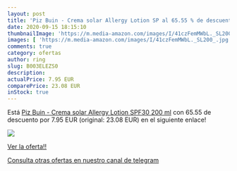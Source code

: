 ```yaml
---
layout: post
title: 'Piz Buin - Crema solar Allergy Lotion SP al 65.55 % de descuento'
date: 2020-09-15 18:15:10
thumbnailImage: 'https://m.media-amazon.com/images/I/41czFemMWbL._SL200_.jpg'
images: [ 'https://m.media-amazon.com/images/I/41czFemMWbL._SL200_.jpg' ]
comments: true
category: ofertas
author: ring
slug: B003ELEZS0
description:
actualPrice: 7.95 EUR
comparePrice: 23.08 EUR
inStock: true
---
```


Está [Piz Buin - Crema solar Allergy Lotion SPF30  200 ml](https://www.amazon.com/dp/B003ELEZS0/?tag=redken08-20) con 65.55 de descuento por 7.95 EUR (original: 23.08 EUR) en el siguiente enlace!

[![](https://m.media-amazon.com/images/I/41czFemMWbL._SL200_.jpg)](https://www.amazon.com/dp/B003ELEZS0/?tag=redken08-20)

[Ver la oferta!!](https://www.amazon.com/dp/B003ELEZS0/?tag=redken08-20)

[Consulta otras ofertas en nuestro canal de telegram](https://t.me/s/ofertas25)

